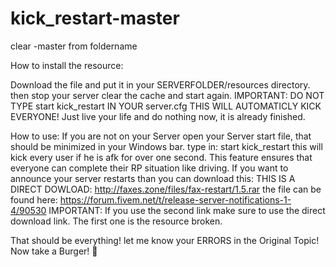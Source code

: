# kick_restart-master
clear -master from foldername


How to install the resource:

Download the file and put it in your SERVERFOLDER/resources directory.
then stop your server clear the cache and start again.
IMPORTANT: DO NOT TYPE start kick_restart IN YOUR server.cfg THIS WILL AUTOMATICLY KICK EVERYONE!
Just live your life and do nothing now, it is already finished.


How to use:
If you are not on your Server open your Server start file, that should be minimized in your Windows bar.
type in: start kick_restart 
this will kick every user if he is afk for over one second. This feature ensures that everyone can complete their RP situation like driving.
If you want to announce your server restarts than you can download this:
THIS IS A DIRECT DOWLOAD: http://faxes.zone/files/fax-restart/1.5.rar
the file can be found here: https://forum.fivem.net/t/release-server-notifications-1-4/90530
IMPORTANT: If you use the second link make sure to use the direct download link. The first one is the resource broken.

That should be everything! let me know your ERRORS in the Original Topic! 
Now take a Burger! :hamburger:
